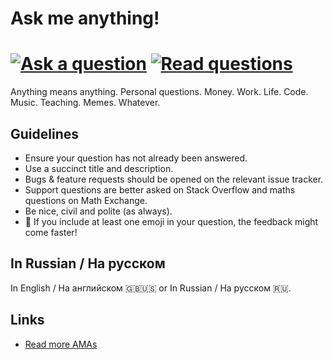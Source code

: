# Ask me anything!

[<img src="https://img.shields.io/website?color=%239370DB&down_message=a%20question&label=ask&logo=github&style=for-the-badge&up_message=a%20question&url=https%3A%2F%2Fgithub.com%2Fauroraptor%2Fama" alt="Ask a question">](https://github.com/auroraptor/ama/issues/new) 
[<img src="https://img.shields.io/website?color=%2300FA9A&down_message=questions&label=read&logo=github&style=for-the-badge&up_message=questions&url=https%3A%2F%2Fgithub.com%2Fauroraptor%2Fama" alt="Read questions">](https://github.com/auroraptor/ama/issues)
=====

Anything means anything. Personal questions. Money. Work. Life. Code. Music. Teaching. Memes. Whatever.

## Guidelines

* Ensure your question has not already been answered.
* Use a succinct title and description.
* Bugs & feature requests should be opened on the relevant issue tracker.
* Support questions are better asked on Stack Overflow and maths questions on Math Exchange.
* Be nice, civil and polite (as always).
* 🌟 If you include at least one emoji in your question, the feedback might come faster! 

## In Russian / На русском 
In English / На английском 🇬🇧🇺🇸 or In Russian / На русском 🇷🇺.

## Links
* [Read more AMAs](https://github.com/sindresorhus/amas)
